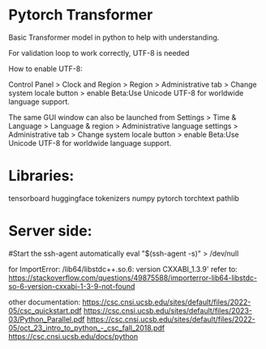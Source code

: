 # Pytorch Transformer
Basic Transformer model in python to help with understanding.

For validation loop to work correctly, UTF-8 is needed 

How to enable UTF-8:

Control Panel > Clock and Region > Region > Administrative tab > Change system locale button > enable Beta:Use Unicode UTF-8 for worldwide language support.

The same GUI window can also be launched from Settings > Time & Language > Language & region > Administrative language settings > Administrative tab > Change system locale button > enable Beta:Use Unicode UTF-8 for worldwide language support.


# Libraries: 

tensorboard
huggingface tokenizers
numpy
pytorch torchtext
pathlib


# Server side:

#Start the ssh-agent automatically
eval "$(ssh-agent -s)" > /dev/null

for ImportError: /lib64/libstdc++.so.6: version CXXABI_1.3.9'
refer to: https://stackoverflow.com/questions/49875588/importerror-lib64-libstdc-so-6-version-cxxabi-1-3-9-not-found

other documentation:
https://csc.cnsi.ucsb.edu/sites/default/files/2022-05/csc_quickstart.pdf
https://csc.cnsi.ucsb.edu/sites/default/files/2023-03/Python_Parallel.pdf
https://csc.cnsi.ucsb.edu/sites/default/files/2022-05/oct_23_intro_to_python_-_csc_fall_2018.pdf
https://csc.cnsi.ucsb.edu/docs/python

